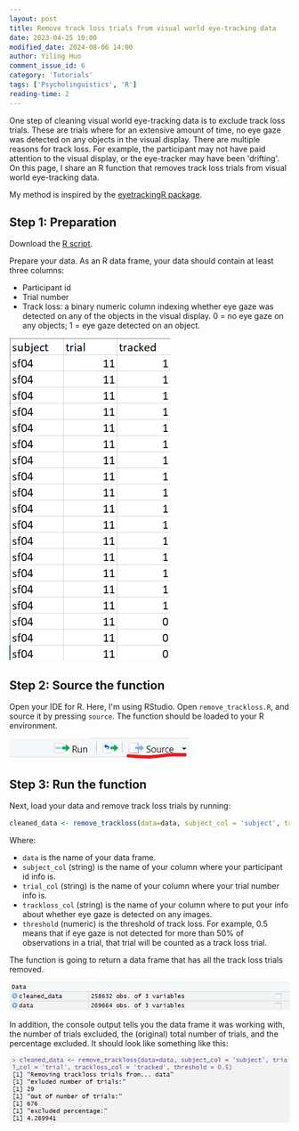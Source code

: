 ```yaml
---
layout: post
title: Remove track loss trials from visual world eye-tracking data
date: 2023-04-25 10:00
modified_date: 2024-08-06 14:00
author: Yiling Huo
comment_issue_id: 6
category: 'Tutorials'
tags: ['Psycholinguistics', 'R']
reading-time: 2
---
```


One step of cleaning visual world eye-tracking data is to exclude track loss trials. These are trials where for an extensive amount of time, no eye gaze was detected on any objects in the visual display. There are multiple reasons for track loss. For example, the participant may not have paid attention to the visual display, or the eye-tracker may have been 'drifting'. On this page, I share an R function that removes track loss trials from visual world eye-tracking data. 

<!--excerpt-->

My method is inspired by the [eyetrackingR package](http://www.eyetracking-r.com/).

## Step 1: Preparation

Download the <a href="https://gist.github.com/Yiling-Huo/9a49e7b7a5fdcf5bee46d4c741d9497e">R script</a>.

Prepare your data. As an R data frame, your data should contain at least three columns: 
- Participant id
- Trial number
- Track loss: a binary numeric column indexing whether eye gaze was detected on any of the objects in the visual display. 0 = no eye gaze on any objects; 1 = eye gaze detected on an object. 

![sample_data](/images/tutorials/trackloss/data.png)

## Step 2: Source the function

Open your IDE for R. Here, I'm using RStudio. Open `remove_trackloss.R`, and source it by pressing `source`. The function should be loaded to your R environment. 

![source](/images/tutorials/trackloss/source.png)

## Step 3: Run the function

Next, load your data and remove track loss trials by running:

```r
cleaned_data <- remove_trackloss(data=data, subject_col = 'subject', trial_col = 'trial', trackloss_col = 'tracked', threshold = 0.5)
```

Where:

- `data` is the name of your data frame.
- `subject_col` (string) is the name of your column where your participant id info is.
- `trial_col` (string) is the name of your column where your trial number info is.
- `trackloss_col` (string) is the name of your column where to put your info about whether eye gaze is detected on any images. 
- `threshold` (numeric) is the threshold of track loss. For example, 0.5 means that if eye gaze is not detected for more than 50% of observations in a trial, that trial will be counted as a track loss trial. 

The function is going to return a data frame that has all the track loss trials removed. 

![cleaned](/images/tutorials/trackloss/data_cleaned.png)

In addition, the console output tells you the data frame it was working with, the number of trials excluded, the (original) total number of trials, and the percentage excluded. It should look like something like this:

![output](/images/tutorials/trackloss/output.png)